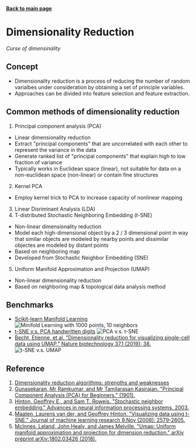 **[Back to main page](https://yolanda-ht.github.io/BioinformaticsRandomSeed/)**

# Dimensionality Reduction
*Curse of dimensinality*

## Concept
- Dimensionality reduction is a process of reducing the number of random varialbes under consideration by obtaining a set of principle variables.
- Approaches can be divided into feature selection and feature extraction.

## Common methods of dimensionality reduction
1. Principal component analysis (PCA)
  - Linear dimensionality reduction
  - Extract "principal components" that are uncorrelated with each other to represent the variance in the data
  - Generate ranked list of "principal components" that explain high to low fraction of variance
  - Typically works in Euclidean space (linear), not suitable for data on a non-euclidean space (non-linear) or contain fine structures
2. Kernel PCA
  - Employ kernel trick to PCA to increase capacity of nonlinear mapping
3. Linear Disriminant Analysis (LDA)
4. T-distributed Stochastic Neighboring Embedding (t-SNE)
  - Non-linear dimensionality reduction
  - Model each high-dimensional object by a 2 / 3 dimensional point in way that similar objects are modeled by nearby points and dissimilar objectes are modeled by distant points
  - Based on neighboring map
  - Developed from Stochastic Neighbor Embedding (SNE)
5. Uniform Manifold Approximation and Projection (UMAP)
  - Non-linear dimensionality reduction
  - Based on neighboring map & topological data analysis method

## Benchmarks
- [Scikit-learn Manifold Learning](https://scikit-learn.org/stable/modules/manifold.html)
![Minifold Learning with 1000 points, 10 neighbors](https://scikit-learn.org/stable/_images/sphx_glr_plot_compare_methods_001.png)
- [t-SNE v.s. PCA handwritten digits](https://towardsdatascience.com/visualising-high-dimensional-datasets-using-pca-and-t-sne-in-python-8ef87e7915b)
![PCA v.s. t-SNE](https://miro.medium.com/max/1400/1*izt3rfV_itenuD32DEr1Vw.png)
- [Becht, Etienne, et al. "Dimensionality reduction for visualizing single-cell data using UMAP." Nature biotechnology 37.1 (2019): 38.](https://www.nature.com/articles/nbt.4314)
![t-SNE v.s. UMAP](https://media.springernature.com/lw685/springer-static/image/art%3A10.1038%2Fnbt.4314/MediaObjects/41587_2019_Article_BFnbt4314_Fig1_HTML.jpg?as=webp)


## Reference
1. [Dimensionality reduction algorithms: strengths and weaknesses](https://elitedatascience.com/dimensionality-reduction-algorithms)
2. [Gunasekaran, Mr Ramkumar, and Mr Tamilarasan Kasirajan. "Principal Component Analysis (PCA) for Beginners." (1901).](http://ijasrm.com/wp-content/uploads/2017/09/IJASRM_V2S9_333_44_46.pdf)
3. [Hinton, Geoffrey E., and Sam T. Roweis. "Stochastic neighbor embedding." Advances in neural information processing systems. 2003.](http://papers.nips.cc/paper/2276-stochastic-neighbor-embedding.pdf)
4. [Maaten, Laurens van der, and Geoffrey Hinton. "Visualizing data using t-SNE." Journal of machine learning research 9.Nov (2008): 2579-2605.](http://www.jmlr.org/papers/volume9/vandermaaten08a/vandermaaten08a.pdf)
5. [McInnes, Leland, John Healy, and James Melville. "Umap: Uniform manifold approximation and projection for dimension reduction." arXiv preprint arXiv:1802.03426 (2018).](https://arxiv.org/abs/1802.03426)
